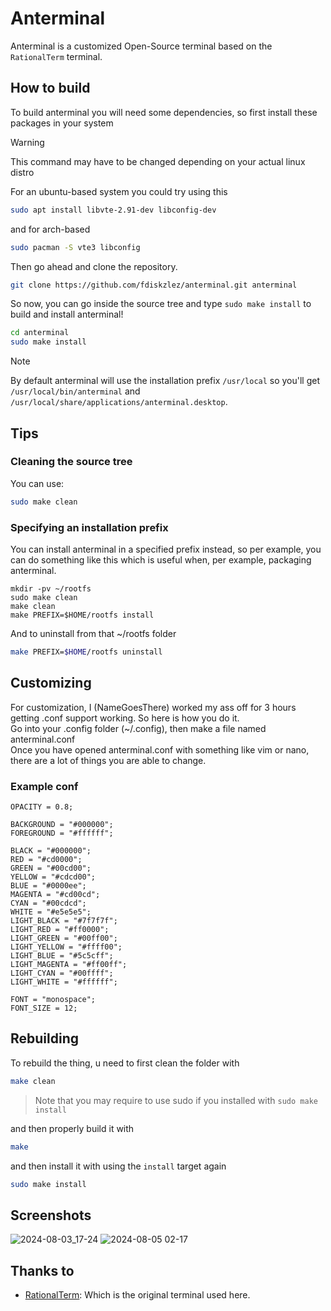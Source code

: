 # Anterminal

Anterminal is a customized Open-Source terminal based on the `RationalTerm` terminal.

## How to build

To build anterminal you will need some dependencies, so first install these packages in your system

> [!WARNING]
> This command may have to be changed depending on your actual linux distro

For an ubuntu-based system you could try using this

```sh
sudo apt install libvte-2.91-dev libconfig-dev
```

and for arch-based

```sh 
sudo pacman -S vte3 libconfig
```

Then go ahead and clone the repository.

```sh
git clone https://github.com/fdiskzlez/anterminal.git anterminal
```

So now, you can go inside the source tree and type `sudo make install` to build and install
anterminal!

```sh
cd anterminal
sudo make install
```

> [!NOTE]
> By default anterminal will use the installation prefix `/usr/local` so you'll get
> `/usr/local/bin/anterminal` and `/usr/local/share/applications/anterminal.desktop`.

## Tips

### Cleaning the source tree

You can use:

```sh
sudo make clean
```

### Specifying an installation prefix

You can install anterminal in a specified prefix instead, so per example, you can do
something like this which is useful when, per example, packaging anterminal.

```
mkdir -pv ~/rootfs
sudo make clean
make clean
make PREFIX=$HOME/rootfs install
```

And to uninstall from that ~/rootfs folder

```sh
make PREFIX=$HOME/rootfs uninstall
```

## Customizing

For customization, I (NameGoesThere) worked my ass off for 3 hours getting .conf support working. So here is how you do it. <br>
Go into your .config folder (~/.config), then make a file named anterminal.conf <br>
Once you have opened anterminal.conf with something like vim or nano, there are a lot of things you are able to change.

### Example conf
```
OPACITY = 0.8;

BACKGROUND = "#000000";
FOREGROUND = "#ffffff";

BLACK = "#000000";
RED = "#cd0000";
GREEN = "#00cd00";
YELLOW = "#cdcd00";
BLUE = "#0000ee";
MAGENTA = "#cd00cd";
CYAN = "#00cdcd";
WHITE = "#e5e5e5";
LIGHT_BLACK = "#7f7f7f";
LIGHT_RED = "#ff0000";
LIGHT_GREEN = "#00ff00";
LIGHT_YELLOW = "#ffff00";
LIGHT_BLUE = "#5c5cff";
LIGHT_MAGENTA = "#ff00ff";
LIGHT_CYAN = "#00ffff";
LIGHT_WHITE = "#ffffff";

FONT = "monospace";
FONT_SIZE = 12;
```

## Rebuilding
To rebuild the thing, u need to first clean the folder with

```sh
make clean
```

> Note that you may require to use sudo if you installed with `sudo make install`

and then properly build it with

```sh
make
```

and then install it with using the `install` target again

```sh
sudo make install
```

## Screenshots

![2024-08-03_17-24](https://github.com/user-attachments/assets/cdb3ae81-6693-411f-8b46-41f18d681526)
![2024-08-05 02-17](https://i.imgur.com/po3TSox.png)

## Thanks to

- [RationalTerm](https://rationalstudios.org/): Which is the original terminal used here.
